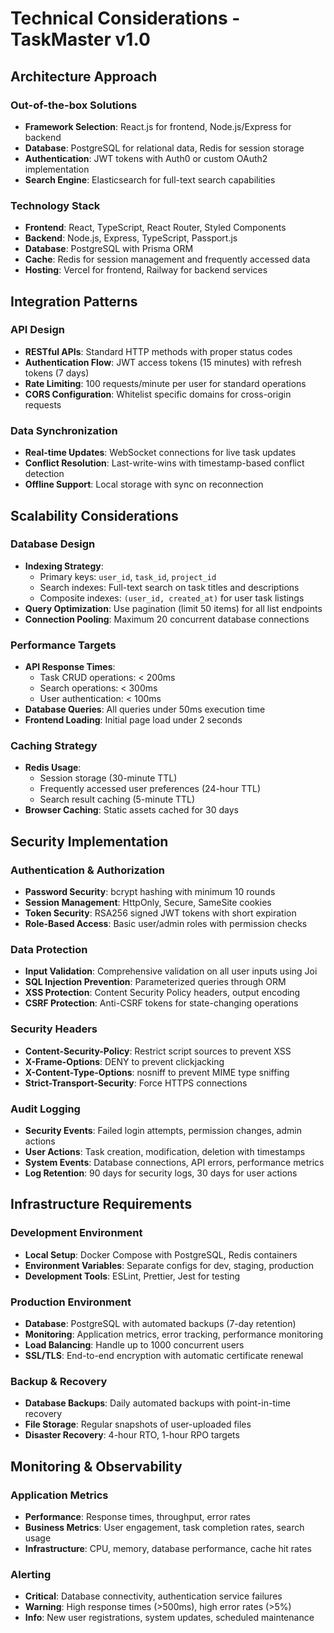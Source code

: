 # Technical Considerations - TaskMaster v1.0

## Architecture Approach

### Out-of-the-box Solutions
- **Framework Selection**: React.js for frontend, Node.js/Express for backend
- **Database**: PostgreSQL for relational data, Redis for session storage
- **Authentication**: JWT tokens with Auth0 or custom OAuth2 implementation
- **Search Engine**: Elasticsearch for full-text search capabilities

### Technology Stack
- **Frontend**: React, TypeScript, React Router, Styled Components
- **Backend**: Node.js, Express, TypeScript, Passport.js
- **Database**: PostgreSQL with Prisma ORM
- **Cache**: Redis for session management and frequently accessed data
- **Hosting**: Vercel for frontend, Railway for backend services

## Integration Patterns

### API Design
- **RESTful APIs**: Standard HTTP methods with proper status codes
- **Authentication Flow**: JWT access tokens (15 minutes) with refresh tokens (7 days)
- **Rate Limiting**: 100 requests/minute per user for standard operations
- **CORS Configuration**: Whitelist specific domains for cross-origin requests

### Data Synchronization
- **Real-time Updates**: WebSocket connections for live task updates
- **Conflict Resolution**: Last-write-wins with timestamp-based conflict detection
- **Offline Support**: Local storage with sync on reconnection

## Scalability Considerations

### Database Design
- **Indexing Strategy**: 
  - Primary keys: `user_id`, `task_id`, `project_id`
  - Search indexes: Full-text search on task titles and descriptions
  - Composite indexes: `(user_id, created_at)` for user task listings
- **Query Optimization**: Use pagination (limit 50 items) for all list endpoints
- **Connection Pooling**: Maximum 20 concurrent database connections

### Performance Targets
- **API Response Times**: 
  - Task CRUD operations: < 200ms
  - Search operations: < 300ms
  - User authentication: < 100ms
- **Database Queries**: All queries under 50ms execution time
- **Frontend Loading**: Initial page load under 2 seconds

### Caching Strategy
- **Redis Usage**: 
  - Session storage (30-minute TTL)
  - Frequently accessed user preferences (24-hour TTL)
  - Search result caching (5-minute TTL)
- **Browser Caching**: Static assets cached for 30 days

## Security Implementation

### Authentication & Authorization
- **Password Security**: bcrypt hashing with minimum 10 rounds
- **Session Management**: HttpOnly, Secure, SameSite cookies
- **Token Security**: RSA256 signed JWT tokens with short expiration
- **Role-Based Access**: Basic user/admin roles with permission checks

### Data Protection
- **Input Validation**: Comprehensive validation on all user inputs using Joi
- **SQL Injection Prevention**: Parameterized queries through ORM
- **XSS Protection**: Content Security Policy headers, output encoding
- **CSRF Protection**: Anti-CSRF tokens for state-changing operations

### Security Headers
- **Content-Security-Policy**: Restrict script sources to prevent XSS
- **X-Frame-Options**: DENY to prevent clickjacking
- **X-Content-Type-Options**: nosniff to prevent MIME type sniffing
- **Strict-Transport-Security**: Force HTTPS connections

### Audit Logging
- **Security Events**: Failed login attempts, permission changes, admin actions
- **User Actions**: Task creation, modification, deletion with timestamps
- **System Events**: Database connections, API errors, performance metrics
- **Log Retention**: 90 days for security logs, 30 days for user actions

## Infrastructure Requirements

### Development Environment
- **Local Setup**: Docker Compose with PostgreSQL, Redis containers
- **Environment Variables**: Separate configs for dev, staging, production
- **Development Tools**: ESLint, Prettier, Jest for testing

### Production Environment
- **Database**: PostgreSQL with automated backups (7-day retention)
- **Monitoring**: Application metrics, error tracking, performance monitoring
- **Load Balancing**: Handle up to 1000 concurrent users
- **SSL/TLS**: End-to-end encryption with automatic certificate renewal

### Backup & Recovery
- **Database Backups**: Daily automated backups with point-in-time recovery
- **File Storage**: Regular snapshots of user-uploaded files
- **Disaster Recovery**: 4-hour RTO, 1-hour RPO targets

## Monitoring & Observability

### Application Metrics
- **Performance**: Response times, throughput, error rates
- **Business Metrics**: User engagement, task completion rates, search usage
- **Infrastructure**: CPU, memory, database performance, cache hit rates

### Alerting
- **Critical**: Database connectivity, authentication service failures
- **Warning**: High response times (>500ms), high error rates (>5%)
- **Info**: New user registrations, system updates, scheduled maintenance

